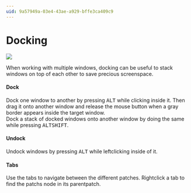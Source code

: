 ```yaml
---
uid: 9a57949a-03e4-43ae-a929-bffe3ca409c9
---
```


# Docking

![](~/img/BasicPatching_Docking.png "")   



When working with multiple windows, docking can be useful to stack windows on top of each other to save precious screenspace.   

#### Dock
Dock one window to another by pressing <span class="keyseq"><kbd>ALT</kbd></span> while clicking inside it. Then drag it onto another window and release the mouse button when a gray border appears inside the target window.   
Dock a stack of docked windows onto another window by doing the same while pressing <span class="keyseq"><kbd>ALT</kbd><kbd>SHIFT</kbd></span>.  

#### Undock
Undock windows by pressing <span class="keyseq"><kbd>ALT</kbd></span> while leftclicking inside of it.   

#### Tabs 
Use the tabs to navigate between the different patches. Rightclick a tab to find the patchs node in its parentpatch.  
